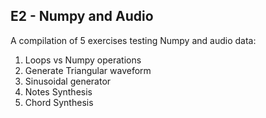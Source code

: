 ## E2 - Numpy and Audio

A compilation of 5 exercises testing Numpy and audio data: 

1. Loops vs Numpy operations
2. Generate Triangular waveform
3. Sinusoidal generator
4. Notes Synthesis
5. Chord Synthesis
